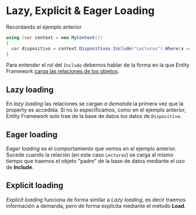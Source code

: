 # Lazy, Explicit & Eager Loading

Recordando el ejemplo anterior

```cs
using (var context = new MyContext())
{
  var dispositivo = context.Dispositivos.Include("Lecturas").Where(x => x.Nombre == "Mi Dispositivo").FirstOrDefault();
}
```

Para entender el rol del `Include` debemos hablar de la forma en la que Entity Framework [carga las relaciones de los objetos](https://docs.microsoft.com/en-us/ef/ef6/querying/related-data).

## Lazy loading

En _lazy loading_ las relaciones se cargan _a demanda_ la primera vez que la property es accedida. Si no lo especificamos, como en el ejemplo anterior, Entity Framework solo trae de la base de datos los datos de `Dispositivo`.

## Eager loading

_Eager loading_ es el comportamiento que vemos en el ejemplo anterior. Sucede cuando la relación (en este caso `Lecturas`) se carga al mismo tiempo que traemos el objeto "padre" de la base de datos mediante el uso de **Include**.

## Explicit loading

_Explicit loading_ funciona de forma similar a _Lazy loading_, es decir traemos información a demanda, pero de forma explícita mediante el método **Load**.


